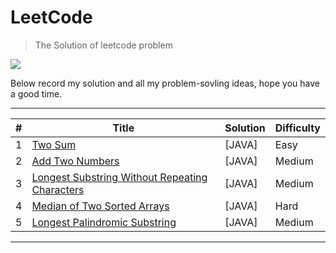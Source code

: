 # LeetCode

> The Solution of leetcode problem

[![](https://camo.githubusercontent.com/34c5f3c2cc4dd9aafcd8d2fe7641f9ed3ca7a3c7/68747470733a2f2f696d672e736869656c64732e696f2f62616467652f6c616e67756167652d4a6176612d79656c6c6f772e737667)](https://developer.apple.com/.md)

  Below record my solution and all my problem-sovling ideas, hope you have a good time.

***
| # | Title | Solution | Difficulty |
|---| ----- | -------- | ---------- |
|1|[Two Sum](https://leetcode.com/problems/unique-number-of-occurrences/) | [JAVA]|Easy|
|2|[Add Two Numbers](https://leetcode.com/problems/unique-number-of-occurrences/) | [JAVA]|Medium|
|3|[Longest Substring Without Repeating Characters](https://leetcode.com/problems/unique-number-of-occurrences/) | [JAVA]|Medium|
|4|[Median of Two Sorted Arrays](https://leetcode.com/problems/unique-number-of-occurrences/) | [JAVA]|Hard|
|5|[Longest Palindromic Substring](https://leetcode.com/problems/unique-number-of-occurrences/) | [JAVA]|Medium|
***
